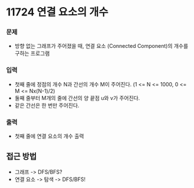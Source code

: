 11724 연결 요소의 개수
=============
### 문제
* 방향 없는 그래프가 주어졌을 때, 연결 요소 (Connected Component)의 개수를 구하는 프로그램
### 입력
* 첫째 줄에 정점의 개수 N과 간선의 개수 M이 주어진다. (1 <= N <= 1000, 0 <= M <= Nx(N-1)/2)
* 둘째 줄부터 M개의 줄에 간선의 양 끝점 u와 v가 주어진다.
* 같은 간선은 한 번만 주어진다.
### 출력
* 첫째 줄에 연결 요소의 개수 출력

접근 방법
-------------
* 그래프 -> DFS/BFS?
* 연결 요소 -> 탐색 -> DFS/BFS!